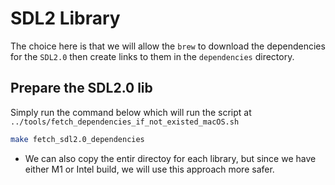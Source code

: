 # SDL2 Library
The choice here is that we will allow the `brew` to download the dependencies
for the `SDL2.0` then create links to them in the `dependencies` directory.

## Prepare the SDL2.0 lib
Simply run the command below which will run the script at `../tools/fetch_dependencies_if_not_existed_macOS.sh`

```sh
make fetch_sdl2.0_dependencies
```
- We can also copy the entir directoy for each library, but since we have
either M1 or Intel build, we will use this approach more safer.

